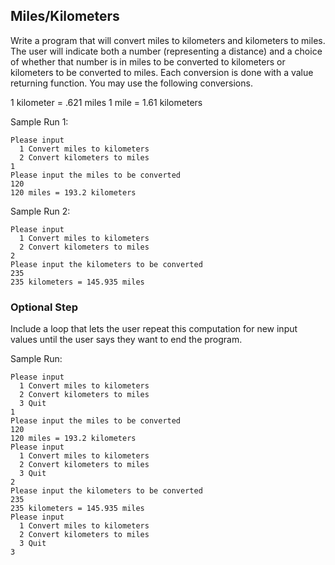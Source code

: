 ## Miles/Kilometers
Write a program that will convert miles to kilometers and kilometers to miles. The user will indicate both a number (representing a distance) and a choice of whether that number is in miles to be converted to kilometers or kilometers to be converted to miles. Each conversion is done with a value returning function. You may use the following conversions. 

1 kilometer = .621 miles 
1 mile = 1.61 kilometers


Sample Run 1: 
```
Please input 
  1 Convert miles to kilometers 
  2 Convert kilometers to miles 
1
Please input the miles to be converted 
120 
120 miles = 193.2 kilometers 
```
Sample Run 2:
```
Please input 
  1 Convert miles to kilometers 
  2 Convert kilometers to miles 
2 
Please input the kilometers to be converted 
235 
235 kilometers = 145.935 miles 
```

### Optional Step
Include a loop that lets the user repeat this computation for new input values until the user says they want to end the program.

Sample Run: 
```
Please input 
  1 Convert miles to kilometers 
  2 Convert kilometers to miles 
  3 Quit 
1
Please input the miles to be converted 
120 
120 miles = 193.2 kilometers 
Please input 
  1 Convert miles to kilometers 
  2 Convert kilometers to miles 
  3 Quit 
2 
Please input the kilometers to be converted 
235 
235 kilometers = 145.935 miles 
Please input 
  1 Convert miles to kilometers 
  2 Convert kilometers to miles 
  3 Quit 
3
```